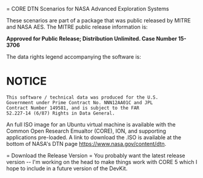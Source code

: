 = CORE DTN Scenarios for NASA Advanced Exploration Systems

These scenarios are part of a package that was public released by MITRE
and NASA AES.  The MITRE public release information is:

**Approved for Public Release; Distribution Unlimited. Case Number 15-3706**

The data rights legend accompanying the software is:

#                       NOTICE
```
This software / technical data was produced for the U.S. 
Government under Prime Contract No. NNN12AA01C and JPL
Contract Number 149581, and is subject to the FAR
52.227-14 (6/87) Rights in Data General.
```

An full ISO image for an Ubuntu virtual machine is available
with the Common Open Research Emualtor (CORE), ION, and supporting
applications pre-loaded.  A link to download the .ISO is available
at the bottom of NASA's DTN page https://www.nasa.gov/content/dtn.

= Download the Release Version =
You probably want the latest release version -- I'm working on the head
to make things work with CORE 5 which I hope to include in a future
version of the DevKit.
